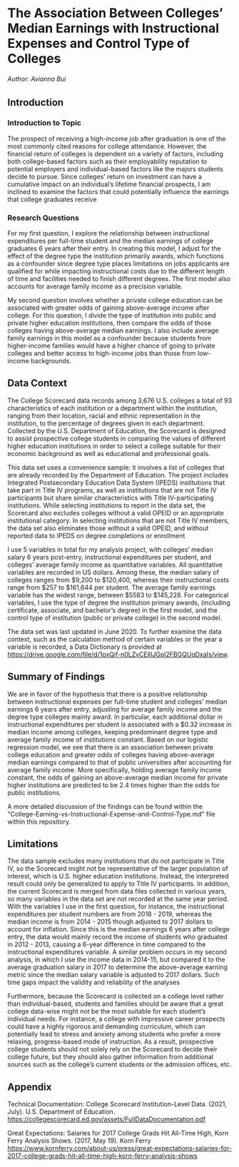 # The Association Between Colleges’ Median Earnings with Instructional Expenses and Control Type of Colleges
###### Author: Avianna Bui

## Introduction

### Introduction to Topic
The prospect of receiving a high-income job after graduation is one of the most commonly cited reasons for college attendance. However, the financial return of colleges is dependent on a variety of factors, including both college-based factors such as their employability reputation to potential employers and individual-based factors like the majors students decide to pursue. Since colleges’ return on investment can have a cumulative impact on an individual’s lifetime financial prospects, I am inclined to examine the factors that could potentially influence the earnings that college graduates receive

### Research Questions
For my first question, I explore the relationship between instructional expenditures per full-time student and the median earnings of college graduates 6 years after their entry. In creating this model, I adjust for the effect of the degree type the institution primarily awards, which functions as a confounder since degree type places limitations on jobs applicants are qualified for while impacting instructional costs due to the different length of time and facilities needed to finish different degrees. The first model also accounts for average family income as a precision variable. 

My second question involves whether a private college education can be associated with greater odds of gaining above-average income after college. For this question, I divide the type of institution into public and private higher education institutions, then compare the odds of those colleges having above-average median earnings. I also include average family earnings in this model as a confounder because students from higher-income families would have a higher chance of going to private colleges and better access to high-income jobs than those from low-income backgrounds. 

## Data Context
The College Scorecard data records among 3,676 U.S. colleges a total of 93 characteristics of each institution or a department within the institution, ranging from their location, racial and ethnic representation in the institution, to the percentage of degrees given in each department. Collected by the U.S. Department of Education, the Scorecard is designed to assist prospective college students in comparing the values of different higher education institutions in order to select a college suitable for their economic background as well as educational and professional goals. 

This data set uses a convenience sample: it involves a list of colleges that are already recorded by the Department of Education. The project includes Integrated Postsecondary Education Data System (IPEDS) institutions that take part in Title IV programs, as well as institutions that are not Title IV participants but share similar characteristics with Title IV-participating institutions. While selecting institutions to report in the data set, the Scorecard also excludes colleges without a valid OPEID or an appropriate institutional category. In selecting institutions that are not Title IV members, the data set also eliminates those without a valid OPEID, and without reported data to IPEDS on degree completions or enrollment

I use 5 variables in total for my analysis project, with colleges’ median salary 6 years post-entry, instructional expenditures per student, and colleges’ average family income as quantitative variables. All quantitative variables are recorded in US dollars. Among these, the median salary of colleges ranges from $9,200 to $120,400, whereas their instructional costs range from $257 to $161,644 per student. The average family earnings variable has the widest range, between $5583 to $145,228. For categorical variables, I use the type of degree the institution primary awards, (including certificate, associate, and bachelor’s degree) in the first model, and the control type of institution (public or private college) in the second model. 

The data set was last updated in June 2020. To further examine the data context, such as the calculation method of certain variables or the year a variable is recorded, a Data Dictionary is provided at https://drive.google.com/file/d/1pxQjf-n0LZvCEllIJGpl2FBGQUqDxaIs/view.

## Summary of Findings
We are in favor of the hypothesis that there is a positive relationship between instructional expenses per full-time student and colleges’ median earnings 6 years after entry, adjusting for average family income and the degree type colleges mainly award. In particular, each additional dollar in instructional expenditures per student is associated with a $0.32 increase in median income among colleges, keeping predominant degree type and average family income of institutions constant. Based on our logistic regression model, we see that there is an association between private college education and greater odds of colleges having above-average median earnings compared to that of public universities after accounting for average family income. More specifically, holding average family income constant, the odds of gaining an above-average median income for private higher institutions are predicted to be 2.4 times higher than the odds for public institutions. 

A more detailed discussion of the findings can be found within the "College-Earning-vs-Instructional-Expense-and-Control-Type.md" file within this repository.

## Limitations
The data sample excludes many institutions that do not participate in Title IV, so the Scorecard might not be representative of the larger population of interest, which is U.S. higher education institutions. Instead, the interpreted result could only be generalized to apply to Title IV participants. In addition, the current Scorecard is merged from data files collected in various years, so many variables in the data set are not recorded at the same year period. With the variables I use in the first question, for instance, the instructional expenditures per student numbers are from 2018 - 2019, whereas the median income is from 2014 - 2015 though adjusted to 2017 dollars to account for inflation. Since this is the median earnings 6 years after college entry, the data would mainly record the income of students who graduated in 2012 - 2013, causing a 6-year difference in time compared to the instructional expenditures variable. A similar problem occurs in my second analysis, in which I use the income data in 2014-15, but compared it to the average graduation salary in 2017 to determine the above-average earning metric since the median salary variable is adjusted to 2017 dollars. Such time gaps impact the validity and reliability of the analyses

Furthermore, because the Scorecard is collected on a college level rather than individual-based, students and families should be aware that a great college data-wise might not be the most suitable for each student’s individual needs. For instance, a college with impressive career prospects could have a highly rigorous and demanding curriculum, which can potentially lead to stress and anxiety among students who prefer a more relaxing, progress-based mode of instruction. As a result, prospective college students should not solely rely on the Scorecard to decide their college future, but they should also gather information from additional sources such as the college’s current students or the admission offices, etc. 

## Appendix
Technical Documentation: College Scorecard Institution-Level Data. (2021, July). U.S. Department of Education.
    https://collegescorecard.ed.gov/assets/FullDataDocumentation.pdf 
    
Great Expectations: Salaries for 2017 College Grads Hit All-Time High, Korn Ferry Analysis Shows. (2017, May 19). Korn Ferry 
    https://www.kornferry.com/about-us/press/great-expectations-salaries-for-2017-college-grads-hit-all-time-high-korn-ferry-analysis-shows 
